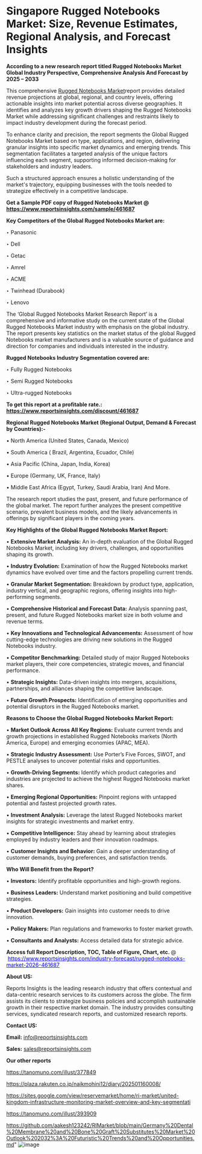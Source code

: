 # Singapore Rugged Notebooks Market: Size, Revenue Estimates, Regional Analysis, and Forecast Insights

<strong>According to a new research report titled Rugged Notebooks Market Global Industry Perspective, Comprehensive Analysis And Forecast by 2025 – 2033</strong>

This comprehensive <a href=https://www.reportsinsights.com/sample/461687>Rugged Notebooks Market</a>report provides detailed revenue projections at global, regional, and country levels, offering actionable insights into market potential across diverse geographies. It identifies and analyzes key growth drivers shaping the Rugged Notebooks Market while addressing significant challenges and restraints likely to impact industry development during the forecast period.

To enhance clarity and precision, the report segments the Global Rugged Notebooks Market based on type, applications, and region, delivering granular insights into specific market dynamics and emerging trends. This segmentation facilitates a targeted analysis of the unique factors influencing each segment, supporting informed decision-making for stakeholders and industry leaders.

Such a structured approach ensures a holistic understanding of the market's trajectory, equipping businesses with the tools needed to strategize effectively in a competitive landscape.

<strong>Get a Sample PDF copy of Rugged Notebooks Market </strong><strong>@<a href=https://www.reportsinsights.com/sample/461687 style=color:#0000ff;> https://www.reportsinsights.com/sample/461687</a></strong></font>

<strong>Key Competitors of the Global Rugged Notebooks Market are:</strong>

‣ Panasonic

‣ Dell

‣ Getac

‣ Amrel

‣ ACME

‣ Twinhead (Durabook)

‣ Lenovo

The ‘Global Rugged Notebooks Market Research Report’ is a comprehensive and informative study on the current state of the Global Rugged Notebooks Market industry with emphasis on the global industry. The report presents key statistics on the market status of the global Rugged Notebooks market manufacturers and is a valuable source of guidance and direction for companies and individuals interested in the industry.

<strong>Rugged Notebooks Industry Segmentation covered are:</strong>

‣ Fully Rugged Notebooks

‣ Semi Rugged Notebooks

‣ Ultra-rugged Notebooks

<strong>To get this report at a profitable rate.: <a href=https://www.reportsinsights.com/discount/461687 style=color:#0000ff;>https://www.reportsinsights.com/discount/461687</a></strong></font>

<strong>Regional Rugged Notebooks Market (Regional Output, Demand &amp; Forecast by Countries):-</strong>

• North America (United States, Canada, Mexico)

• South America ( Brazil, Argentina, Ecuador, Chile)

• Asia Pacific (China, Japan, India, Korea)

• Europe (Germany, UK, France, Italy)

• Middle East Africa (Egypt, Turkey, Saudi Arabia, Iran) And More.

The research report studies the past, present, and future performance of the global market. The report further analyzes the present competitive scenario, prevalent business models, and the likely advancements in offerings by significant players in the coming years.

<strong>Key Highlights of the Global Rugged Notebooks Market Report:</strong>

• <strong>Extensive Market Analysis:</strong> An in-depth evaluation of the Global Rugged Notebooks Market, including key drivers, challenges, and opportunities shaping its growth.

• <strong>Industry Evolution:</strong> Examination of how the Rugged Notebooks market dynamics have evolved over time and the factors propelling current trends.

• <strong>Granular Market Segmentation:</strong> Breakdown by product type, application, industry vertical, and geographic regions, offering insights into high-performing segments.

• <strong>Comprehensive Historical and Forecast Data:</strong> Analysis spanning past, present, and future Rugged Notebooks market size in both volume and revenue terms.

• <strong>Key Innovations and Technological Advancements:</strong> Assessment of how cutting-edge technologies are driving new solutions in the Rugged Notebooks industry.

• <strong>Competitor Benchmarking:</strong> Detailed study of major Rugged Notebooks market players, their core competencies, strategic moves, and financial performance.

• <strong>Strategic Insights:</strong> Data-driven insights into mergers, acquisitions, partnerships, and alliances shaping the competitive landscape.

• <strong>Future Growth Prospects:</strong> Identification of emerging opportunities and potential disruptors in the Rugged Notebooks market.

<strong>Reasons to Choose the Global Rugged Notebooks Market Report:</strong>

• <strong>Market Outlook Across All Key Regions:</strong> Evaluate current trends and growth projections in established Rugged Notebooks markets (North America, Europe) and emerging economies (APAC, MEA).

• <strong>Strategic Industry Assessment:</strong> Use Porter’s Five Forces, SWOT, and PESTLE analyses to uncover potential risks and opportunities.

• <strong>Growth-Driving Segments:</strong> Identify which product categories and industries are projected to achieve the highest Rugged Notebooks market shares.

• <strong>Emerging Regional Opportunities:</strong> Pinpoint regions with untapped potential and fastest projected growth rates.

• <strong>Investment Analysis:</strong> Leverage the latest Rugged Notebooks market insights for strategic investments and market entry.

• <strong>Competitive Intelligence:</strong> Stay ahead by learning about strategies employed by industry leaders and their innovation roadmaps.

• <strong>Customer Insights and Behavior:</strong> Gain a deeper understanding of customer demands, buying preferences, and satisfaction trends.

<strong>Who Will Benefit from the Report?</strong>

• <strong>Investors:</strong> Identify profitable opportunities and high-growth regions.

• <strong>Business Leaders:</strong> Understand market positioning and build competitive strategies.

• <strong>Product Developers:</strong> Gain insights into customer needs to drive innovation.

• <strong>Policy Makers:</strong> Plan regulations and frameworks to foster market growth.

• <strong>Consultants and Analysts:</strong> Access detailed data for strategic advice.
</ul>
<strong>Access full Report Description, TOC, Table of Figure, Chart, etc. </strong>@  <a href=https://www.reportsinsights.com/industry-forecast/rugged-notebooks-market-2026-461687 style=color:#0000ff;>https://www.reportsinsights.com/industry-forecast/rugged-notebooks-market-2026-461687</a></font>

<strong><strong>About US</strong>:</strong>

Reports Insights is the leading research industry that offers contextual and data-centric research services to its customers across the globe. The firm assists its clients to strategize business policies and accomplish sustainable growth in their respective market domain. The industry provides consulting services, syndicated research reports, and customized research reports.

<strong>Contact US:</strong>

<p class=""""><b>Email:</b> <a href=mailto:info@reportsinsights.com>info@reportsinsights.com</a></p>
<p class=""""><b>Sales:</b> <a href=mailto:sales@reportsinsights.com>sales@reportsinsights.com</a></p>

<strong>Our other reports</strong>

<a href=https://tanomuno.com/illust/377849>https://tanomuno.com/illust/377849</a>

<a href=https://plaza.rakuten.co.jp/naikmohini12/diary/202501160008/>https://plaza.rakuten.co.jp/naikmohini12/diary/202501160008/</a>

<a href=https://sites.google.com/view/reservemarket/home/ri-market/united-kingdom-infrastructure-monitoring-market-overview-and-key-segmentati>https://sites.google.com/view/reservemarket/home/ri-market/united-kingdom-infrastructure-monitoring-market-overview-and-key-segmentati</a>

<a href=https://tanomuno.com/illust/393909>https://tanomuno.com/illust/393909</a>

<a href=https://github.com/aakesh123242/RIMarket/blob/main/Germany%20Dental%20Membrane%20and%20Bone%20Graft%20Substitutes%20Market%20Outlook%202032%3A%20Futuristic%20Trends%20and%20Opportunities.md>https://github.com/aakesh123242/RIMarket/blob/main/Germany%20Dental%20Membrane%20and%20Bone%20Graft%20Substitutes%20Market%20Outlook%202032%3A%20Futuristic%20Trends%20and%20Opportunities.md</a>"
![image](https://github.com/user-attachments/assets/716cf66f-a436-4992-87fd-5c7ca68e0766)
